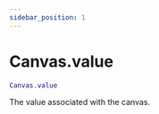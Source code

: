 ```yaml
---
sidebar_position: 1
---
```


# Canvas.value
```lua
Canvas.value
```
The value associated with the canvas.
